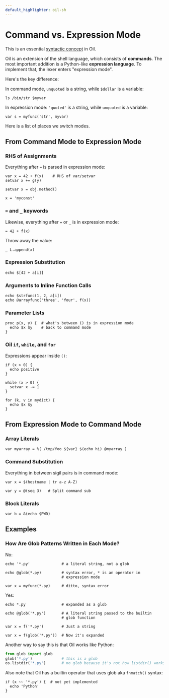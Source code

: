 ```yaml
---
default_highlighter: oil-sh
---
```


Command vs. Expression Mode
===========================

This is an essential [syntactic concept](syntactic-concepts.html) in Oil.

Oil is an extension of the shell language, which consists of **commands**.  The
most important addition is a Python-like **expression language**.  To implement
that, the lexer enters "expression mode".

Here's the key difference:

 In command mode, `unquoted` is a string, while `$dollar` is a variable:

    ls /bin/str $myvar

In expression mode: `'quoted'` is a string, while `unquoted` is a variable:

    var s = myfunc('str', myvar)


<div id="toc">
</div>

Here is a list of places we switch modes.

<!--
Example:

    # Parsed in command mode
    echo "hello $name"

    # the RHS of an assignment is parsed as an expression
    var x = 42 + a[i]

    # The arguments inside function calls expressions
    echo $len(s.strip())
-->

## From Command Mode to Expression Mode

### RHS of Assignments

Everything after `=` is parsed in expression mode:

    var x = 42 + f(x)    # RHS of var/setvar
    setvar x += g(y)

    setvar x = obj.method()   

    x = 'myconst'

### `=` and `_` keywords

Likewise, everything after `=` or `_` is in expression mode:

    = 42 + f(x)

Throw away the value:

    _ L.append(x)


### Expression Substitution

    echo $[42 + a[i]]

### Arguments to Inline Function Calls

    echo $strfunc(1, 2, a[i])
    echo @arrayfunc('three', 'four', f(x))

### Parameter Lists

    proc p(x, y) {  # what's between () is in expression mode
      echo $x $y    # back to command mode
    }

### Oil `if`, `while`, and `for`

Expressions appear inside `()`:

    if (x > 0) { 
      echo positive
    }
    
    while (x > 0) {
      setvar x -= 1
    }
    
    for (k, v in mydict) { 
      echo $x $y
    }

## From Expression Mode to Command Mode

### Array Literals

    var myarray = %( /tmp/foo ${var} $(echo hi) @myarray )

### Command Substitution

Everything in between sigil pairs is in command mode:

    var x = $(hostname | tr a-z A-Z) 

    var y = @(seq 3)   # Split command sub

### Block Literals

    var b = &(echo $PWD)

## Examples

### How Are Glob Patterns Written in Each Mode?

No:

    echo '*.py'              # a literal string, not a glob

    echo @glob(*.py)         # syntax error, * is an operator in 
                             # expression mode

    var x = myfunc(*.py)     # ditto, syntax error

Yes:

    echo *.py                # expanded as a glob

    echo @glob('*.py')       # A literal string passed to the builtin
                             # glob function

    var x = f('*.py')        # Just a string

    var x = f(glob('*.py'))  # Now it's expanded

Another way to say this is that Oil works like Python:

```python
from glob import glob
glob('*.py')             # this is a glob
os.listdir('*.py')       # no glob because it's not how listdir() works
```

Also note that Oil has a builtin operator that uses glob aka `fnmatch()`
syntax:

    if (x ~~ '*.py') {  # not yet implemented
      echo 'Python'
    }


